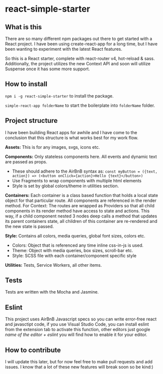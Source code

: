 # react-simple-starter

## What is this

There are so many different npm packages out there to get started with a React project. I have been using create-react-app for a long time, but I have been wanting to experiment with the latest React features.

So this is a React starter, complete with react-router v4, hot-reload &amp; sass.
Additionally, the project utilizes the new Context API and soon will utilize Suspense once it has some more support.

## How to install

`npm i -g react-simple-starter` to install the package.

`simple-react-app folderName` to start the boilerplate into `folderName` folder.

## Project structure

I have been building React apps for awhile and I have come to the conclusion that this structure is what works best for my work flow. 

**Assets:** This is for any images, svgs, icons etc.

**Components:** Only stateless components here. All events and dynamic text are passed as props.

* These should adhere to the AirBnB syntax as:
    `const myButton = ({text, action}) => (<button onClick={action}>Hello {text}</button>)`
* Use Fragments to wrap components with multiple html elements
* Style is set by global colors/theme in utilities section.

**Containers:** Each container is a class based function that holds a local state object for that particular route. All components are referenced in the render method.
For Context: The routes are wrapped as Providers so that all child components in its render method have access to state and actions. This way, if a child component nested 3 nodes deep calls a method that updates its parent containers state, all children of this container are re-rendered and the new state is passed.

**Style:** Contains all colors, media queries, global font sizes, colors etc.

* Colors: Object that is referenced any time inline css-in-js is used.
* Theme: Object with media queries, box sizes, scroll-bar etc.
* Style: SCSS file with each container/component specific style

**Utilities:** Tests, Service Workers, all other items.

## Tests

Tests are written with the Mocha and Jasmine.

## Eslint

This project uses AirBnB Javascript specs so you can write error-free react and javasctipt code, if you use Visual Studio Code, you can install eslint from the extension tab to activate this function, other editors just google _name of the editor + eslint_ you will find how to enable it for your editor.

## How to contribute

I will update this later, but for now feel free to make pull requests and add issues. I know that a lot of these new features will break soon so be kind:)
